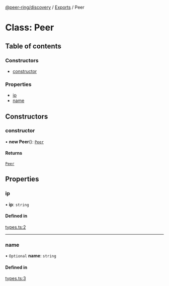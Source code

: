 [@peer-ring/discovery](../README.md) / [Exports](../modules.md) / Peer

# Class: Peer

## Table of contents

### Constructors

- [constructor](Peer.md#constructor)

### Properties

- [ip](Peer.md#ip)
- [name](Peer.md#name)

## Constructors

### constructor

• **new Peer**(): [`Peer`](Peer.md)

#### Returns

[`Peer`](Peer.md)

## Properties

### ip

• **ip**: `string`

#### Defined in

[types.ts:2](https://github.com/mahendraHegde/peer-ring/blob/a34a79cc00dcfece3dd7053087438426a58bff61/packages/discovery/src/types.ts#L2)

___

### name

• `Optional` **name**: `string`

#### Defined in

[types.ts:3](https://github.com/mahendraHegde/peer-ring/blob/a34a79cc00dcfece3dd7053087438426a58bff61/packages/discovery/src/types.ts#L3)
